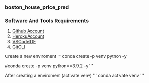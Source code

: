 ### boston_house_price_pred
### Software And Tools Requirements

1. [Github Account](https://github.com)
2. [HerokuAccount](https://heroku.com)
3. [VSCodeIDE](https://code.visualstudio.com/)
4. [GitCLI](https://git-scm.com/book/en/v2/Getting-Started-The-Command-Line)

Create a new enviroment 
'''
conda create -p venv python -y

#conda create -p venv python==3.9.2 -y
'''

After creating a enviroment (activate venv)
'''
conda activate venv 
'''
